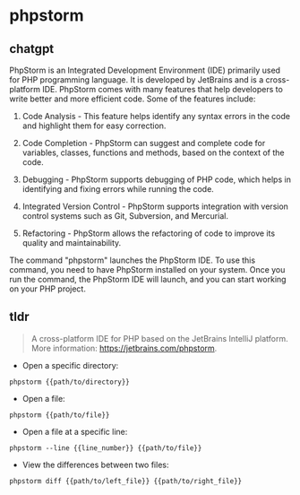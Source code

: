# phpstorm 
## chatgpt 
PhpStorm is an Integrated Development Environment (IDE) primarily used for PHP programming language. It is developed by JetBrains and is a cross-platform IDE. PhpStorm comes with many features that help developers to write better and more efficient code. Some of the features include:

1. Code Analysis - This feature helps identify any syntax errors in the code and highlight them for easy correction.

2. Code Completion - PhpStorm can suggest and complete code for variables, classes, functions and methods, based on the context of the code.

3. Debugging - PhpStorm supports debugging of PHP code, which helps in identifying and fixing errors while running the code.

4. Integrated Version Control - PhpStorm supports integration with version control systems such as Git, Subversion, and Mercurial.

5. Refactoring - PhpStorm allows the refactoring of code to improve its quality and maintainability.

The command "phpstorm" launches the PhpStorm IDE. To use this command, you need to have PhpStorm installed on your system. Once you run the command, the PhpStorm IDE will launch, and you can start working on your PHP project. 

## tldr 
 
> A cross-platform IDE for PHP based on the JetBrains IntelliJ platform.
> More information: <https://jetbrains.com/phpstorm>.

- Open a specific directory:

`phpstorm {{path/to/directory}}`

- Open a file:

`phpstorm {{path/to/file}}`

- Open a file at a specific line:

`phpstorm --line {{line_number}} {{path/to/file}}`

- View the differences between two files:

`phpstorm diff {{path/to/left_file}} {{path/to/right_file}}`
